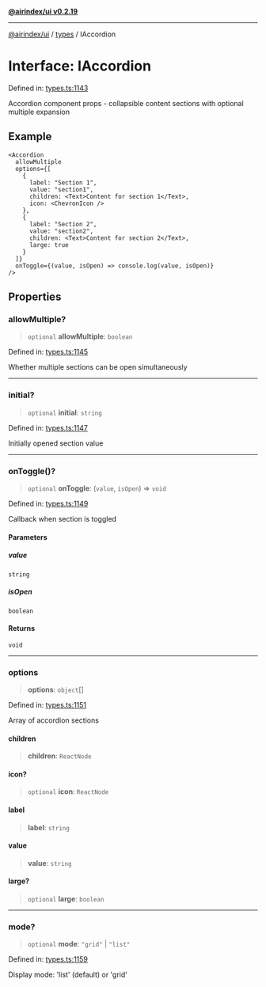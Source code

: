 [**@airindex/ui v0.2.19**](../../README.md)

***

[@airindex/ui](../../README.md) / [types](../README.md) / IAccordion

# Interface: IAccordion

Defined in: [types.ts:1143](https://github.com/airindex-app/ui/blob/main/src/types.ts#L1143)

Accordion component props - collapsible content sections with optional multiple expansion

## Example

```tsx
<Accordion
  allowMultiple
  options={[
    {
      label: "Section 1",
      value: "section1",
      children: <Text>Content for section 1</Text>,
      icon: <ChevronIcon />
    },
    {
      label: "Section 2",
      value: "section2",
      children: <Text>Content for section 2</Text>,
      large: true
    }
  ]}
  onToggle={(value, isOpen) => console.log(value, isOpen)}
/>
```

## Properties

### allowMultiple?

> `optional` **allowMultiple**: `boolean`

Defined in: [types.ts:1145](https://github.com/airindex-app/ui/blob/main/src/types.ts#L1145)

Whether multiple sections can be open simultaneously

***

### initial?

> `optional` **initial**: `string`

Defined in: [types.ts:1147](https://github.com/airindex-app/ui/blob/main/src/types.ts#L1147)

Initially opened section value

***

### onToggle()?

> `optional` **onToggle**: (`value`, `isOpen`) => `void`

Defined in: [types.ts:1149](https://github.com/airindex-app/ui/blob/main/src/types.ts#L1149)

Callback when section is toggled

#### Parameters

##### value

`string`

##### isOpen

`boolean`

#### Returns

`void`

***

### options

> **options**: `object`[]

Defined in: [types.ts:1151](https://github.com/airindex-app/ui/blob/main/src/types.ts#L1151)

Array of accordion sections

#### children

> **children**: `ReactNode`

#### icon?

> `optional` **icon**: `ReactNode`

#### label

> **label**: `string`

#### value

> **value**: `string`

#### large?

> `optional` **large**: `boolean`

***

### mode?

> `optional` **mode**: `"grid"` \| `"list"`

Defined in: [types.ts:1159](https://github.com/airindex-app/ui/blob/main/src/types.ts#L1159)

Display mode: 'list' (default) or 'grid'
